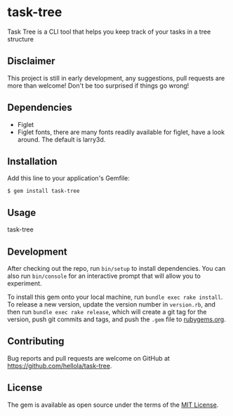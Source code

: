 # task-tree
Task Tree is a CLI tool that helps you keep track of your tasks in a tree structure

## Disclaimer
This project is still in early development, any suggestions, pull requests are more than welcome! 
Don't be too surprised if things go wrong!

## Dependencies
- Figlet
- Figlet fonts, there are many fonts readily available for figlet, have a look around. The default is larry3d.

## Installation

Add this line to your application's Gemfile:

    $ gem install task-tree

## Usage

task-tree 


## Development

After checking out the repo, run `bin/setup` to install dependencies. You can also run `bin/console` for an interactive prompt that will allow you to experiment.

To install this gem onto your local machine, run `bundle exec rake install`. To release a new version, update the version number in `version.rb`, and then run `bundle exec rake release`, which will create a git tag for the version, push git commits and tags, and push the `.gem` file to [rubygems.org](https://rubygems.org).

## Contributing

Bug reports and pull requests are welcome on GitHub at https://github.com/hellola/task-tree.

## License

The gem is available as open source under the terms of the [MIT License](https://opensource.org/licenses/MIT).
